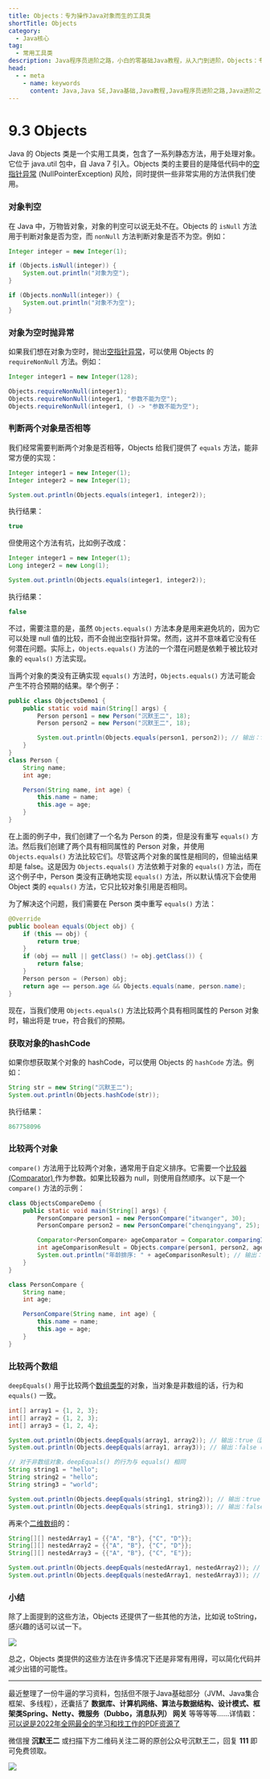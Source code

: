 ```yaml
---
title: Objects：专为操作Java对象而生的工具类
shortTitle: Objects
category:
  - Java核心
tag:
  - 常用工具类
description: Java程序员进阶之路，小白的零基础Java教程，从入门到进阶，Objects：专为操作 Java 对象而生的工具类
head:
  - - meta
    - name: keywords
      content: Java,Java SE,Java基础,Java教程,Java程序员进阶之路,Java进阶之路,Java入门,教程,java,Objects,java objects
---
```


# 9.3 Objects

Java 的 Objects 类是一个实用工具类，包含了一系列静态方法，用于处理对象。它位于 java.util 包中，自 Java 7 引入。Objects 类的主要目的是降低代码中的[空指针异常](https://tobebetterjavaer.com/exception/npe.html) (NullPointerException) 风险，同时提供一些非常实用的方法供我们使用。

### 对象判空

在 Java 中，万物皆对象，对象的判空可以说无处不在。Objects 的 `isNull` 方法用于判断对象是否为空，而 `nonNull` 方法判断对象是否不为空。例如：

```java
Integer integer = new Integer(1);

if (Objects.isNull(integer)) {
    System.out.println("对象为空");
}

if (Objects.nonNull(integer)) {
    System.out.println("对象不为空");
}
```

### 对象为空时抛异常

如果我们想在对象为空时，抛出[空指针异常](https://tobebetterjavaer.com/exception/npe.html)，可以使用 Objects 的 `requireNonNull` 方法。例如：

```java
Integer integer1 = new Integer(128);

Objects.requireNonNull(integer1);
Objects.requireNonNull(integer1, "参数不能为空");
Objects.requireNonNull(integer1, () -> "参数不能为空");
```

### 判断两个对象是否相等

我们经常需要判断两个对象是否相等，Objects 给我们提供了 `equals` 方法，能非常方便的实现：

```java
Integer integer1 = new Integer(1);
Integer integer2 = new Integer(1);

System.out.println(Objects.equals(integer1, integer2));
```

执行结果：

```java
true
```

但使用这个方法有坑，比如例子改成：

```java
Integer integer1 = new Integer(1);
Long integer2 = new Long(1);

System.out.println(Objects.equals(integer1, integer2));
```

执行结果：

```java
false
```

不过，需要注意的是，虽然 `Objects.equals()` 方法本身是用来避免坑的，因为它可以处理 null 值的比较，而不会抛出空指针异常。然而，这并不意味着它没有任何潜在问题。实际上，`Objects.equals()` 方法的一个潜在问题是依赖于被比较对象的 `equals()` 方法实现。

当两个对象的类没有正确实现 `equals()` 方法时，`Objects.equals()` 方法可能会产生不符合预期的结果。举个例子：

```java
public class ObjectsDemo1 {
    public static void main(String[] args) {
        Person person1 = new Person("沉默王二", 18);
        Person person2 = new Person("沉默王二", 18);

        System.out.println(Objects.equals(person1, person2)); // 输出：false
    }
}
class Person {
    String name;
    int age;

    Person(String name, int age) {
        this.name = name;
        this.age = age;
    }
}
```

在上面的例子中，我们创建了一个名为 Person 的类，但是没有重写 `equals()` 方法。然后我们创建了两个具有相同属性的 Person 对象，并使用 `Objects.equals()` 方法比较它们。尽管这两个对象的属性是相同的，但输出结果却是 false。这是因为 `Objects.equals()` 方法依赖于对象的 `equals()` 方法，而在这个例子中，Person 类没有正确地实现 `equals()` 方法，所以默认情况下会使用 Object 类的 `equals()` 方法，它只比较对象引用是否相同。

为了解决这个问题，我们需要在 Person 类中重写 `equals()` 方法：

```java
@Override
public boolean equals(Object obj) {
    if (this == obj) {
        return true;
    }
    if (obj == null || getClass() != obj.getClass()) {
        return false;
    }
    Person person = (Person) obj;
    return age == person.age && Objects.equals(name, person.name);
}
```

现在，当我们使用 `Objects.equals()` 方法比较两个具有相同属性的 Person 对象时，输出将是 true，符合我们的预期。

### 获取对象的hashCode

如果你想获取某个对象的 hashCode，可以使用 Objects 的 `hashCode` 方法。例如：

```java
String str = new String("沉默王二");
System.out.println(Objects.hashCode(str));
```

执行结果：

```java
867758096
```

### 比较两个对象

`compare()` 方法用于比较两个对象，通常用于自定义排序。它需要一个[比较器 (Comparator) ](https://tobebetterjavaer.com/basic-extra-meal/comparable-omparator.html)作为参数。如果比较器为 null，则使用自然顺序。以下是一个 `compare()` 方法的示例：

```java
class ObjectsCompareDemo {
    public static void main(String[] args) {
        PersonCompare person1 = new PersonCompare("itwanger", 30);
        PersonCompare person2 = new PersonCompare("chenqingyang", 25);

        Comparator<PersonCompare> ageComparator = Comparator.comparingInt(p -> p.age);
        int ageComparisonResult = Objects.compare(person1, person2, ageComparator);
        System.out.println("年龄排序: " + ageComparisonResult); // 输出：1（表示 person1 的 age 在 person2 之后）
    }
}

class PersonCompare {
    String name;
    int age;

    PersonCompare(String name, int age) {
        this.name = name;
        this.age = age;
    }
}
```

### 比较两个数组

`deepEquals()` 用于比较两个[数组类型](https://tobebetterjavaer.com/array/array.html)的对象，当对象是非数组的话，行为和 `equals()` 一致。

```java
int[] array1 = {1, 2, 3};
int[] array2 = {1, 2, 3};
int[] array3 = {1, 2, 4};

System.out.println(Objects.deepEquals(array1, array2)); // 输出：true（因为 array1 和 array2 的内容相同）
System.out.println(Objects.deepEquals(array1, array3)); // 输出：false（因为 array1 和 array3 的内容不同）

// 对于非数组对象，deepEquals() 的行为与 equals() 相同
String string1 = "hello";
String string2 = "hello";
String string3 = "world";

System.out.println(Objects.deepEquals(string1, string2)); // 输出：true（因为 string1 和 string2 相同）
System.out.println(Objects.deepEquals(string1, string3)); // 输出：false（因为 string1 和 string3 不同）
```

再来个[二维数组](https://tobebetterjavaer.com/array/double-array.html)的：

```java
String[][] nestedArray1 = {{"A", "B"}, {"C", "D"}};
String[][] nestedArray2 = {{"A", "B"}, {"C", "D"}};
String[][] nestedArray3 = {{"A", "B"}, {"C", "E"}};

System.out.println(Objects.deepEquals(nestedArray1, nestedArray2)); // 输出：true (因为嵌套数组元素相同)
System.out.println(Objects.deepEquals(nestedArray1, nestedArray3)); // 输出：false (因为嵌套数组元素不同)
```

### 小结

除了上面提到的这些方法，Objects 还提供了一些其他的方法，比如说 toString，感兴趣的话可以试一下。

![](https://cdn.tobebetterjavaer.com/tobebetterjavaer/images/common-tool/Objects-83489814-9784-4274-841a-27ee75c046ac.jpg)

总之，Objects 类提供的这些方法在许多情况下还是非常有用得，可以简化代码并减少出错的可能性。

----

最近整理了一份牛逼的学习资料，包括但不限于Java基础部分（JVM、Java集合框架、多线程），还囊括了 **数据库、计算机网络、算法与数据结构、设计模式、框架类Spring、Netty、微服务（Dubbo，消息队列） 网关** 等等等等……详情戳：[可以说是2022年全网最全的学习和找工作的PDF资源了](https://tobebetterjavaer.com/pdf/programmer-111.html)

微信搜 **沉默王二** 或扫描下方二维码关注二哥的原创公众号沉默王二，回复 **111** 即可免费领取。

![](https://cdn.tobebetterjavaer.com/tobebetterjavaer/images/gongzhonghao.png)